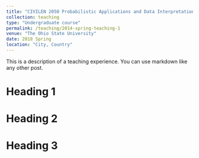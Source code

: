 ```yaml
---
title: "CIVILEN 2050 Probabilistic Applications and Data Interpretation in Civil and Environmental Engineering"
collection: teaching
type: "Undergraduate course"
permalink: /teaching/2014-spring-teaching-1
venue: "The Ohio State University"
date: 2018 Spring
location: "City, Country"
---
```


This is a description of a teaching experience. You can use markdown like any other post.

Heading 1
======

Heading 2
======

Heading 3
======

